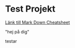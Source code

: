 # Test Projekt

[Länk till Mark Down Cheatsheet](https://github.com/adam-p/markdown-here/wiki/Markdown-Cheatsheet)

"hej på dig"

testar